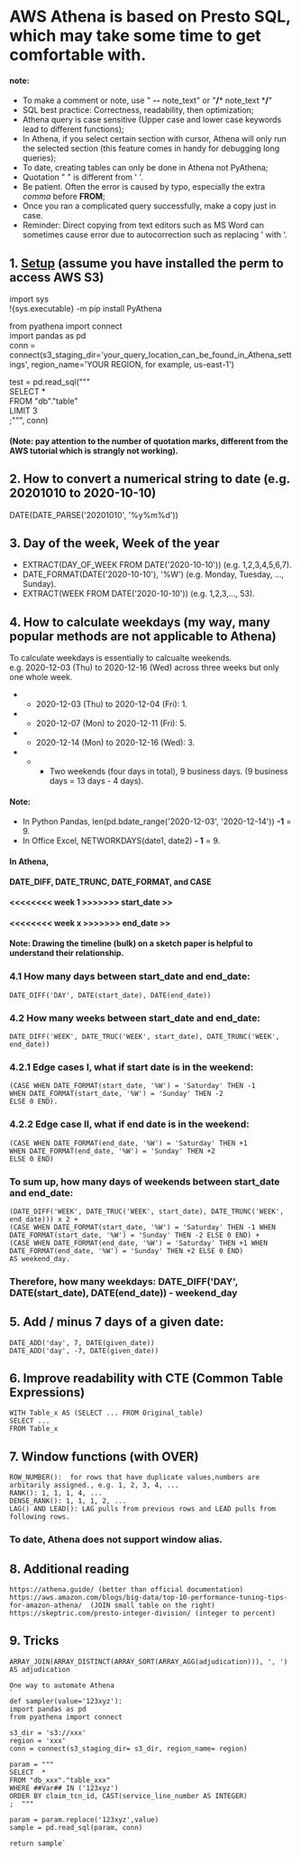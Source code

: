 # AWS Athena is based on Presto SQL, which may take some time to get comfortable with. 
#### note: 
- To make a comment or note, use " **--** note_text" or "**/*** note_text ***/**"
- SQL best practice: Correctness, readability, then optimization; 
- Athena query is case sensitive (Upper case and lower case keywords lead to different functions); 
- In Athena, if you select certain section with cursor, Athena will only run the selected section (this feature comes in handy for debugging long queries);
- To date, creating tables can only be done in Athena not PyAthena; 
- Quotation " " is different from ' '.
- Be patient. Often the error is caused by typo, especially the extra *comma* before **FROM**; 
- Once you ran a complicated query successfully, make a copy just in case. 
- Reminder: Direct copying from text editors such as MS Word can sometimes cause error due to autocorrection such as replacing ' with ‘.

## 1. [Setup](https://aws.amazon.com/blogs/machine-learning/run-sql-queries-from-your-sagemaker-notebooks-using-amazon-athena/) (assume you have installed the perm to access AWS S3)   
   import sys  
   !{sys.executable} -m pip install PyAthena  

   from pyathena import connect  
   import pandas as pd  
   conn = connect(s3_staging_dir='your_query_location_can_be_found_in_Athena_settings',  region_name='YOUR REGION, for example, us-east-1')  

   test = pd.read_sql("""  
   SELECT *  
   FROM "db"."table"  
   LIMIT 3  
   ;""", conn)  

#### (Note: pay attention to the number of quotation marks, different from the AWS tutorial which is strangly not working).

## 2. How to convert a numerical string to date (e.g. 20201010 to 2020-10-10)  
   DATE(DATE_PARSE('20201010', '%y%m%d'))  
   
## 3. Day of the week, Week of the year
  - EXTRACT(DAY_OF_WEEK FROM DATE('2020-10-10'))     (e.g. 1,2,3,4,5,6,7).   
  - DATE_FORMAT(DATE('2020-10-10'), '%W')   (e.g. Monday, Tuesday, ..., Sunday). 
  - EXTRACT(WEEK FROM DATE('2020-10-10'))     (e.g. 1,2,3,..., 53).  
   
## 4. How to calculate weekdays (my way, many popular methods are not applicable to Athena) 
To calculate weekdays is essentially to calcualte weekends.  
e.g. 2020-12-03 (Thu) to 2020-12-16 (Wed) across three weeks but only one whole week.  
- - 2020-12-03 (Thu) to 2020-12-04 (Fri): 1. 
- - 2020-12-07 (Mon) to 2020-12-11 (Fri): 5. 
- - 2020-12-14 (Mon) to 2020-12-16 (Wed): 3. 
- - - Two weekends (four days in total), 9 business days. (9 business days = 13 days - 4 days). 
#### Note:
- In Python Pandas, len(pd.bdate_range('2020-12-03', '2020-12-14')) **-1** = 9. 
- In Office Excel, NETWORKDAYS(date1, date2) **- 1** = 9. 

#### In Athena,
**DATE_DIFF, DATE_TRUNC, DATE_FORMAT, and CASE**  

#### <<<<<<<< week 1 >>>>>>> start_date >>
#### <<<<<<<< week x >>>>>>> end_date >>
#### Note: Drawing the timeline (bulk) on a sketch paper is helpful to understand their relationship.

### 4.1 How many days between start_date and end_date:   
    DATE_DIFF('DAY', DATE(start_date), DATE(end_date))  

### 4.2 How many weeks between start_date and end_date:   
    DATE_DIFF('WEEK', DATE_TRUC('WEEK', start_date), DATE_TRUNC('WEEK', end_date))    

### 4.2.1 Edge cases I, what if start date is in the weekend:   
    (CASE WHEN DATE_FORMAT(start_date, '%W') = 'Saturday' THEN -1   
    WHEN DATE_FORMAT(start_date, '%W') = 'Sunday' THEN -2   
    ELSE 0 END).  

### 4.2.2 Edge case II, what if end date is in the weekend:   
    (CASE WHEN DATE_FORMAT(end_date, '%W') = 'Saturday' THEN +1   
    WHEN DATE_FORMAT(end_date, '%W') = 'Sunday' THEN +2   
    ELSE 0 END)     

### To sum up, how many days of weekends between start_date and end_date:    
    (DATE_DIFF('WEEK', DATE_TRUC('WEEK', start_date), DATE_TRUNC('WEEK', end_date))) x 2 + 
    (CASE WHEN DATE_FORMAT(start_date, '%W') = 'Saturday' THEN -1 WHEN DATE_FORMAT(start_date, '%W') = 'Sunday' THEN -2 ELSE 0 END) +  
    (CASE WHEN DATE_FORMAT(end_date, '%W') = 'Saturday' THEN +1 WHEN DATE_FORMAT(end_date, '%W') = 'Sunday' THEN +2 ELSE 0 END)  
    AS weekend_day.   
### Therefore, how many weekdays: DATE_DIFF('DAY', DATE(start_date), DATE(end_date)) - **weekend_day**

## 5. Add / minus 7 days of a given date: 
    DATE_ADD('day', 7, DATE(given_date)) 
    DATE_ADD('day', -7, DATE(given_date))

## 6. Improve readability with CTE (Common Table Expressions)
    WITH Table_x AS (SELECT ... FROM Original_table)  
    SELECT ...  
    FROM Table_x  
## 7. Window functions (with OVER)
    ROW_NUMBER():  for rows that have duplicate values,numbers are arbitarily assigned., e.g. 1, 2, 3, 4, ...    
    RANK(): 1, 1, 1, 4, ...  
    DENSE_RANK(): 1, 1, 1, 2, ...  
    LAG() AND LEAD(): LAG pulls from previous rows and LEAD pulls from following rows.  
### To date, Athena does not support window alias.

## 8. Additional reading 
    https://athena.guide/ (better than official documentation)  
    https://aws.amazon.com/blogs/big-data/top-10-performance-tuning-tips-for-amazon-athena/  (JOIN small table on the right)  
    https://skeptric.com/presto-integer-division/ (integer to percent)
    
## 9. Tricks
    ARRAY_JOIN(ARRAY_DISTINCT(ARRAY_SORT(ARRAY_AGG(adjudication))), ', ') AS adjudication
   
    One way to automate Athena
    `
    def sampler(value='123xyz'):
    import pandas as pd
    from pyathena import connect

    s3_dir = 's3://xxx'
    region = 'xxx'
    conn = connect(s3_staging_dir= s3_dir, region_name= region)
    
    param = """
    SELECT  *
    FROM "db_xxx"."table_xxx"  
    WHERE ##Var## IN ('123xyz')
    ORDER BY claim_tcn_id, CAST(service_line_number AS INTEGER)
    ;  """
    
    param = param.replace('123xyz',value)
    sample = pd.read_sql(param, conn)
    
    return sample`
